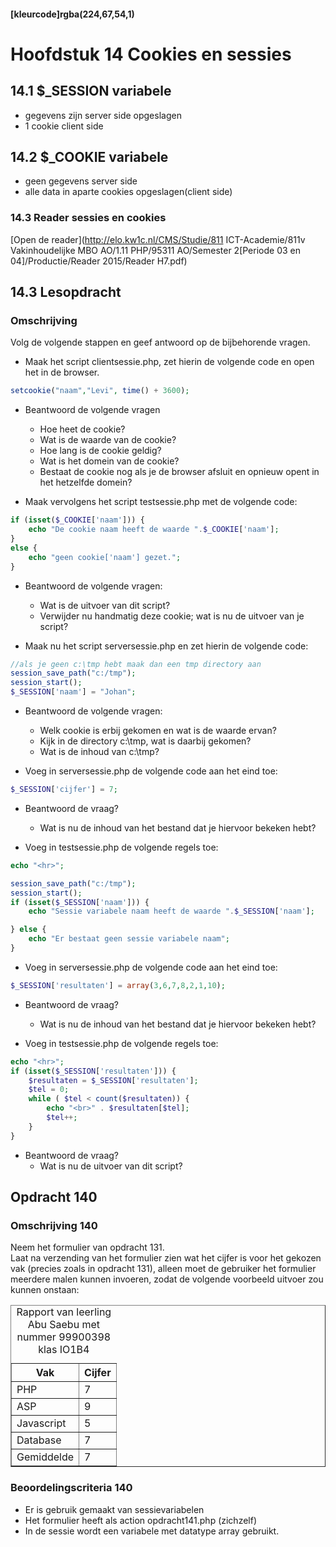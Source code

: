 #### [kleurcode]rgba(224,67,54,1)

#  Hoofdstuk 14 Cookies en sessies

## 14.1 $_SESSION variabele

- gegevens zijn server side opgeslagen
- 1 cookie client side

## 14.2 $_COOKIE variabele

- geen gegevens server side
- alle data in aparte cookies opgeslagen(client side)

### 14.3 Reader sessies en cookies

[Open de reader](http://elo.kw1c.nl/CMS/Studie/811 ICT-Academie/811v Vakinhoudelijke MBO  AO/1.11 PHP/95311 AO/Semester 2[Periode 03 en 04]/Productie/Reader 2015/Reader H7.pdf)

## 14.3 Lesopdracht

### Omschrijving
Volg de volgende stappen en geef antwoord op de bijbehorende vragen.

- Maak het script clientsessie.php, zet hierin de volgende code en open het in de browser.

~~~php
setcookie("naam","Levi", time() + 3600);
~~~

- Beantwoord de volgende vragen
   - Hoe heet de cookie?
   - Wat is de waarde van de cookie?
   - Hoe lang is de cookie geldig?
   - Wat is het domein van de cookie?
   - Bestaat de cookie nog als je de browser afsluit en opnieuw opent in het hetzelfde domein?

- Maak vervolgens het script testsessie.php met de volgende code:

~~~php
if (isset($_COOKIE['naam'])) {
    echo "De cookie naam heeft de waarde ".$_COOKIE['naam'];
}
else {
    echo "geen cookie['naam'] gezet.";
}
~~~
- Beantwoord de volgende vragen:
   - Wat is de uitvoer van dit script?
   - Verwijder nu handmatig deze cookie; wat is nu de uitvoer van je script?

- Maak nu het script serversessie.php en zet hierin de volgende code:

~~~php
//als je geen c:\tmp hebt maak dan een tmp directory aan
session_save_path("c:/tmp");
session_start();
$_SESSION['naam'] = "Johan";
~~~

- Beantwoord de volgende vragen:
   - Welk cookie is erbij gekomen en wat is de waarde ervan?
   - Kijk in de directory c:\tmp, wat is daarbij gekomen?
   - Wat is de inhoud van c:\tmp?
   
- Voeg in serversessie.php de volgende code aan het eind toe:
~~~php
$_SESSION['cijfer'] = 7;
~~~

- Beantwoord de vraag?
    - Wat is nu de inhoud van het bestand dat je hiervoor bekeken hebt?

- Voeg in testsessie.php de volgende regels toe:
~~~php
echo "<hr>";

session_save_path("c:/tmp");
session_start();
if (isset($_SESSION['naam'])) {
    echo "Sessie variabele naam heeft de waarde ".$_SESSION['naam'];

} else {
    echo "Er bestaat geen sessie variabele naam";
}
~~~

- Voeg in serversessie.php de volgende code aan het eind toe:
~~~php
$_SESSION['resultaten'] = array(3,6,7,8,2,1,10);
~~~

- Beantwoord de vraag?
    - Wat is nu de inhoud van het bestand dat je hiervoor bekeken hebt?

- Voeg in testsessie.php de volgende regels toe:
~~~php
echo "<hr>";
if (isset($_SESSION['resultaten'])) {
    $resultaten = $_SESSION['resultaten'];
    $tel = 0;
    while ( $tel < count($resultaten)) {
        echo "<br>" . $resultaten[$tel];
        $tel++;
    }
}
~~~

- Beantwoord de vraag?
    - Wat is nu de uitvoer van dit script?
    
    
## Opdracht 140

### Omschrijving 140 
Neem het formulier van opdracht 131. 
<br>Laat na verzending van het formulier zien  wat het cijfer is voor het gekozen vak (precies zoals in opdracht 131), alleen moet de gebruiker het formulier meerdere malen kunnen invoeren, zodat de volgende voorbeeld uitvoer zou kunnen onstaan:

<table border="1">
<caption>Rapport van leerling Abu Saebu met nummer 99900398 klas IO1B4</caption>
<tr><th>Vak</th><th>Cijfer</th></tr>
<tr><td>PHP</td><td>7</td></tr>
<tr><td>ASP</td><td>9</td></tr>
<tr><td>Javascript</td><td>5</td></tr>
<tr><td>Database</td><td>7</td></tr>
<tr><td>Gemiddelde</td><td>7</td></tr>
</table>

### Beoordelingscriteria 140
- Er is gebruik gemaakt van sessievariabelen 
- Het formulier heeft als action opdracht141.php (zichzelf)
- In de sessie wordt een variabele met datatype array gebruikt.